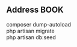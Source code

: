   ## Address BOOK
  
  composer dump-autoload <br>
  php artisan migrate <br>
  php artisan db:seed <br>
  


